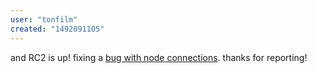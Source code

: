 ```yaml
---
user: "tonfilm"
created: "1492091105"
---
```


and RC2 is up! fixing a [bug with node connections](https://discourse.vvvv.org/t/cant-connect-dx11-geometry-pins-on-latest-alpha/14980). thanks for reporting!
